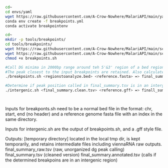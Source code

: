 ```bash
cd~
cd envs/yaml
wget https://raw.githubusercontent.com/A-Crow-Nowhere/MalariAPI/main/yaml/breakpoints.yml
conda env create -f breakpoints.yml
conda activate breakpointenv

cd~
mkdir -p tools/breakpoints/
cd tools/breakpoints/
wget https://raw.githubusercontent.com/A-Crow-Nowhere/MalariAPI/main/scripts/analyze_breakpoints/breakpoints.sh
wget https://raw.githubusercontent.com/A-Crow-Nowhere/MalariAPI/main/scripts/analyze_breakpoints/intergenic.sh
chmod +x breakpoints.sh

#Call DG minima in 2000bp range around teh 5'&3' region of a bed region in sliding 50bp windows.
#The peak closest to the input breakpoints are retained. Also calculates GC content in a 100bp around that breakpoint.
./breakpoints.sh <regionstoanalyze.bed> <reference.fasta> => final_summary.tsv

#Determine if peak position called in final_summary.tsv is in an intergenic region based on CDS regions in a .gff file. 
./intergenic.sh <final_summary.clean.tsv> <reference.gff> => finall_summary.annotated.tsv




```
Inputs for breakponts.sh need to be a normal bed file in the format: chr, start, end (no header)
and a reference genome fasta file with an index in the same directory.

Inputs for intergenic.sh are the output of breakpoints.sh, and a .gff style file. 

Outputs:
\[temporary directory\] located in the local tmp dir, is kept temporarily, and retains intermediate files including viennaRNA raw outputs.
final_summary_raw.tsv (raw, unorganized dg peak calling)
final_summary.tsv (cleaned version)
final_summary.annotated.tsv (calls if the determined breakpoins are in an intergenic region)



